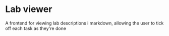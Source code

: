 # Lab viewer
A frontend for viewing lab descriptions i markdown, allowing the user to tick off each task as they're done

